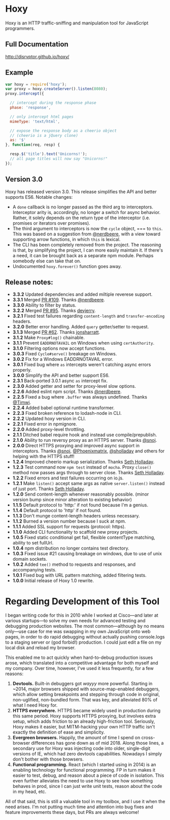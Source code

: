 # Hoxy

Hoxy is an HTTP traffic-sniffing and manipulation tool for JavaScript programmers.

## Full Documentation

http://disrvptor.github.io/hoxy/

## Example

```js
var hoxy = require('hoxy');
var proxy = hoxy.createServer().listen(8080);
proxy.intercept({

  // intercept during the response phase
  phase: 'response',

  // only intercept html pages
  mimeType: 'text/html',

  // expose the response body as a cheerio object
  // (cheerio is a jQuery clone)
  as: '$'
}, function(req, resp) {

  resp.$('title').text('Unicorns!');
  // all page titles will now say "Unicorns!"
});
```

## Version 3.0

Hoxy has released version 3.0.
This release simplifies the API and better supports ES6.
Notable changes:

 * A `done` callback is no longer passed as the third arg to interceptors. Interceptor arity is, accordingly, no longer a switch for async behavior. Rather, it solely depends on the return type of the interceptor (i.e. promises or iterators over promises).
 * The third argument to interceptors is now the `cycle` object, === to `this`. This was based on a suggestion from [@nerdbeere](https://github.com/nerdbeere), with a view toward supporting arrow functions, in which `this` is lexical.
 * The CLI has been completely removed from the project. The reasoning is that, by simplifying the project, I can more easily maintain it. If there's a need, it can be brought back as a separate npm module. Perhaps somebody else can take that on.
 * Undocumented `hoxy.forever()` function goes away.

## Release notes:

* **3.3.2** Updated dependencies and added miltiple reverese support.
* **3.3.1** Merged [PR #109](https://github.com/greim/hoxy/pull/109). Thanks [@nerdbeere](https://github.com/nerdbeere).
* **3.3.0** Ability to filter by status.
* **3.2.2** Merged [PR #95](https://github.com/greim/hoxy/pull/95). Thanks [devjerry](https://github.com/devjerry).
* **3.2.1** Fixed test failures regarding `content-length` and `transfer-encoding` headers.
* **3.2.0** Better error handling. Added `query` getter/setter to request.
* **3.1.3** Merged [PR #62](https://github.com/greim/hoxy/pull/62). Thanks [jonsharratt](https://github.com/jonsharratt).
* **3.1.2** Make `Proxy#log()` chainable.
* **3.1.1** Prevent `EADDRNOTAVAIL` on Windows when using `certAuthority`.
* **3.1.0** Filtering options now accept functions.
* **3.0.3** Fixed `Cycle#serve()` breakage on Windows.
* **3.0.2** Fix for a Windows EADDRNOTAVAIL error.
* **3.0.1** Fixed bug where `as` intercepts weren't catching async errors properly.
* **3.0.0** Simplify the API and better support ES6.
* **2.3.1** Back-ported 3.0.1 async `as` intercept fix.
* **2.3.0** Added getter and setter for proxy-level slow options.
* **2.2.6** Added eslint npm script. Thanks [@nerdbeere](https://github.com/nerdbeere).
* **2.2.5** Fixed a bug where `.buffer` was always undefined. Thanks [@Timwi](https://github.com/Timwi).
* **2.2.4** Added babel optional runtime transformer.
* **2.2.3** Fixed broken reference to lodash-node in CLI.
* **2.2.2** Updated hoxy version in CLI.
* **2.2.1** Fixed error in npmignore.
* **2.2.0** Added proxy-level throttling.
* **2.1.1** Ditched babel require hook and instead use compile/prepublish.
* **2.1.0** Ability to run reversy proxy as an HTTPS server. Thanks [@snoj](https://github.com/snoj).
* **2.0.0** Direct HTTPS proxying and improved async support in interceptors. Thanks [@snoj](https://github.com/snoj), [@Phoenixmatrix](https://github.com/Phoenixmatrix), [@sholladay](https://github.com/sholladay) and others for helping with the HTTPS stuff!
* **1.2.4** Improved cheerio markup serialization. Thanks [Seth Holladay](https://github.com/sholladay).
* **1.2.3** Test command now `npm test` instead of `mocha`. Proxy `close()` method now passes args through to server close. Thanks [Seth Holladay](https://github.com/sholladay).
* **1.2.2** Fixed errors and test failures occurring on io.js.
* **1.2.1** Make `listen()` accept same args as native `server.listen()` instead of just port. Thanks [Seth Holladay](https://github.com/sholladay).
* **1.2.0** Send content-length whenever reasonably possible. (minor version bump since minor alteration to existing behavior)
* **1.1.5** Default protocol to 'http:' if not found because I'm a genius.
* **1.1.4** Default protocol to 'http' if not found.
* **1.1.3** Don't munge content-length headers unless necessary.
* **1.1.2** Burned a version number because I suck at npm.
* **1.1.1** Added SSL support for requests (protocol: https).
* **1.1.0** Added CLI functionality to scaffold new proxy projects.
* **1.0.5** Fixed static conditional get fail, flexible contentType matching, ability to set fullUrl.
* **1.0.4** npm distribution no longer contains test directory.
* **1.0.3** Fixed issue #21 causing breakage on windows, due to use of unix domain sockets.
* **1.0.2** Added `tee()` method to requests and responses, and accompanying tests.
* **1.0.1** Fixed bug with URL pattern matching, added filtering tests.
* **1.0.0** Initial release of Hoxy 1.0 rewrite.

# Regarding Development of this Tool

I began writing code for this in 2010 while I worked at Cisco—and later at various startups—to solve my own needs for advanced testing and debugging production websites. The most common—although by no means only—use case for me was swapping in my own JavaScript onto web pages, in order to do rapid debugging without actually pushing console.logs to a staging server or (god forbid!) production. I could just edit a file on my local disk and reload my browser.

This enabled me to act quickly when hard-to-debug production issues arose, which translated into a competitive advantage for both myself and my company. Over time, however, I've used it less frequently, for a few reasons:

 1. **Devtools.** Built-in debuggers got *wayyy* more powerful. Starting in ~2014, major browsers shipped with source-map-enabled debuggers, which allow setting breakpoints and stepping through code in original, non-uglified, non-bundled form. That was key, and alleviated 80% of what I need Hoxy for.
 1. **HTTPS everywhere.** HTTPS became widely used in production during this same period. Hoxy supports HTTPS proxying, but involves extra setup, which adds friction to an already high-friction tool. Seriously, Hoxy makes it easier, but MITM-hacking your own HTTP traffic isn't exactly the definition of ease and simplicity.
 1. **Evergreen browsers.** Happily, the amount of time I spend on cross-browser differences has gone down as of mid 2018. Along those lines, a secondary use for Hoxy was injecting code into older, single-digit versions of IE, which had zero devtools capabilities. Nowadays I simply don't bother with those browsers.
 1. **Functional programming.** React (which I started using in 2014) is an enabling technology for functional programming. FP in turn makes it easier to test, debug, and reason about a piece of code in isolation. This even further alleviates the need to use Hoxy to see how something behaves in prod, since I can just write unit tests, reason about the code in my head, etc.

All of that said, this is still a valuable tool in my toolbox, and I use it when the need arises. I'm not putting much time and attention into bug fixes and feature improvements these days, but PRs are always welcome!
